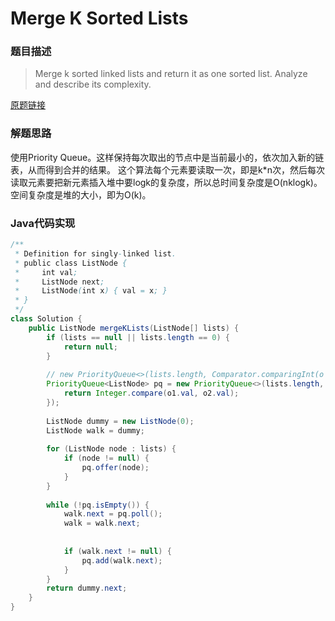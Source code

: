 # Merge K Sorted Lists
### 题目描述

> Merge k sorted linked lists and return it as one sorted list. Analyze and describe its complexity.

[原题链接](https://leetcode.com/problems/merge-k-sorted-lists/description/)

### 解题思路
使用Priority Queue。这样保持每次取出的节点中是当前最小的，依次加入新的链表，从而得到合并的结果。
这个算法每个元素要读取一次，即是k*n次，然后每次读取元素要把新元素插入堆中要logk的复杂度，所以总时间复杂度是O(nklogk)。空间复杂度是堆的大小，即为O(k)。
###  Java代码实现

``` java
/**
 * Definition for singly-linked list.
 * public class ListNode {
 *     int val;
 *     ListNode next;
 *     ListNode(int x) { val = x; }
 * }
 */
class Solution {
    public ListNode mergeKLists(ListNode[] lists) {
        if (lists == null || lists.length == 0) {
            return null;
        }
        
        // new PriorityQueue<>(lists.length, Comparator.comparingInt(o -> o.val));
        PriorityQueue<ListNode> pq = new PriorityQueue<>(lists.length, (o1, o2) -> {
            return Integer.compare(o1.val, o2.val);
        });
        
        ListNode dummy = new ListNode(0);
        ListNode walk = dummy;
        
        for (ListNode node : lists) {
            if (node != null) {
                pq.offer(node);
            }
        }
        
        while (!pq.isEmpty()) {
            walk.next = pq.poll();
            walk = walk.next;
        
        
            if (walk.next != null) {
                pq.add(walk.next);       
            }
        }
        return dummy.next;
    }
}
```